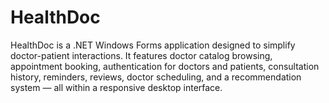 # HealthDoc
 HealthDoc is a .NET Windows Forms application designed to simplify doctor-patient interactions. It features doctor catalog browsing, appointment booking, authentication for doctors and patients, consultation history, reminders, reviews, doctor scheduling, and a recommendation system — all within a responsive desktop interface.
